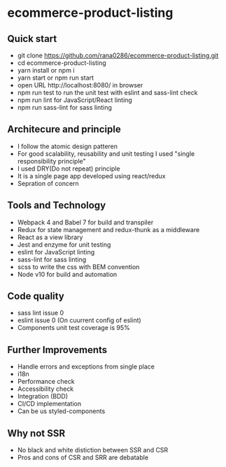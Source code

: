 # ecommerce-product-listing

## Quick start
- git clone https://github.com/rana0286/ecommerce-product-listing.git
- cd ecommerce-product-listing
- yarn install or npm i
- yarn start or npm run start
- open URL http://localhost:8080/ in browser
- npm run test to run the unit test with eslint and sass-lint check
- npm run lint for JavaScript/React linting
- npm run sass-lint for sass linting


## Architecure and principle
- I follow the atomic design patteren
- For good scalability, reusability and unit testing I used "single responsibility principle"
- I used DRY(Do not repeat) principle
- It is a single page app developed using react/redux
- Sepration of concern

## Tools and Technology
- Webpack 4 and Babel 7 for build and transpiler
- Redux for state management and redux-thunk as a middleware
- React as a view library
- Jest and enzyme for unit testing
- eslint for JavaScript linting
- sass-lint for sass linting
- scss to write the css with BEM convention
- Node v10 for build and automation

## Code quality
- sass lint issue 0
- eslint issue 0 (On cuurrent config of eslint)
- Components unit test coverage is 95%

## Further Improvements
- Handle errors and exceptions from single place
- i18n
- Performance check
- Accessibility check
- Integration (BDD)
- CI/CD implementation
- Can be us styled-components

## Why not SSR
- No black and white distiction between SSR and CSR
- Pros and cons of CSR and SRR are debatable

